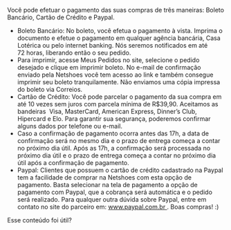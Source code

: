 Você pode efetuar o pagamento das suas compras de três maneiras: Boleto Bancário, Cartão de Crédito e Paypal.

- Boleto Bancário: No boleto, você efetua o pagamento à vista. Imprima o documento e efetue o pagamento em qualquer agência bancária, Casa Lotérica ou pelo internet banking. Nós seremos notificados em até 72 horas, liberando então o seu pedido.
- Para imprimir, acesse Meus Pedidos no site, selecione o pedido desejado e clique em imprimir boleto. No e-mail de confirmação enviado pela Netshoes você tem acesso ao link e também consegue imprimir seu boleto tranquilamente. Não enviamos uma cópia impressa do boleto via Correios.
- Cartão de Crédito: Você pode parcelar o pagamento da sua compra em até 10 vezes sem juros com parcela mínima de R$39,90. Aceitamos as bandeiras  Visa, MasterCard, American Express, Dinner’s Club, Hipercard e Elo. Para garantir sua segurança, poderemos confirmar alguns dados por telefone ou e-mail.
- Caso a confirmação de pagamento ocorra antes das 17h, a data de confirmação será no mesmo dia e o prazo de entrega começa a contar no próximo dia útil. Após as 17h, a confirmação será processada no próximo dia útil e o prazo de entrega começa a contar no próximo dia útil após a confirmação de pagamento.
- Paypal: Clientes que possuem o cartão de crédito cadastrado na Paypal tem a facilidade de comprar na Netshoes com esta opção de pagamento. Basta selecionar na tela de pagamento a opção de pagamento com Paypal, que a cobrança será automática e o pedido será realizado. Para qualquer outra dúvida sobre Paypal, entre em contato no site do parceiro em: www.paypal.com.br . Boas compras! :)

Esse conteúdo foi útil?